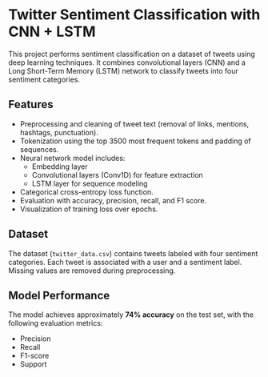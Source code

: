 # Twitter Sentiment Classification with CNN + LSTM

This project performs sentiment classification on a dataset of tweets using deep learning techniques. It combines convolutional layers (CNN) and a Long Short-Term Memory (LSTM) network to classify tweets into four sentiment categories.

## Features

- Preprocessing and cleaning of tweet text (removal of links, mentions, hashtags, punctuation).
- Tokenization using the top 3500 most frequent tokens and padding of sequences.
- Neural network model includes:
  - Embedding layer
  - Convolutional layers (Conv1D) for feature extraction
  - LSTM layer for sequence modeling
- Categorical cross-entropy loss function.
- Evaluation with accuracy, precision, recall, and F1 score.
- Visualization of training loss over epochs.

## Dataset

The dataset (`twitter_data.csv`) contains tweets labeled with four sentiment categories. Each tweet is associated with a user and a sentiment label. Missing values are removed during preprocessing.

## Model Performance

The model achieves approximately **74% accuracy** on the test set, with the following evaluation metrics:
- Precision
- Recall
- F1-score
- Support
